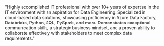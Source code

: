 "Highly accomplished IT professional with over 10+ years of expertise in the IT environment with an aspiration for Data Engineering. Specialized in cloud-based data solutions, showcasing proficiency in Azure Data Factory, Databricks, Python, SQL, PySpark, and more. Demonstrates exceptional communication skills, a strategic business mindset, and a proven ability to collaborate effectively with stakeholders to meet complex data requirements."
